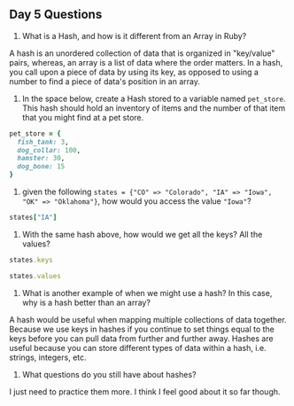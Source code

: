 ## Day 5 Questions

1. What is a Hash, and how is it different from an Array in Ruby?

A hash is an unordered collection of data that is organized in "key/value" pairs, whereas, an array is a list of data where the order matters.  In a hash, you call upon a piece of data by using its key, as opposed to using a number to find a piece of data's position in an array.

1. In the space below, create a Hash stored to a variable named `pet_store`.  This hash should hold an inventory of items and the number of that item that you might find at a pet store.

```ruby
pet_store = {
  fish_tank: 3,
  dog_collar: 100,
  hamster: 30,
  dog_bone: 15
}
```
1. given the following `states = {"CO" => "Colorado", "IA" => "Iowa", "OK" => "Oklahoma"}`, how would you access the value `"Iowa"`?

```ruby
states["IA"]
```
1. With the same hash above, how would we get all the keys?  All the values?

```ruby
states.keys

states.values
```
1. What is another example of when we might use a hash?  In this case, why is a hash better than an array?

A hash would be useful when mapping multiple collections of data together.  Because we use keys in hashes if you continue to set things equal to the keys before you can pull data from further and further away.  Hashes are useful because you can store different types of data within a hash, i.e. strings, integers, etc.

1. What questions do you still have about hashes?

I just need to practice them more.  I think I feel good about it so far though.
